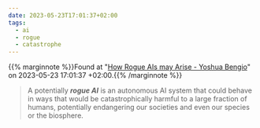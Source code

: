 ```yaml
---
date: 2023-05-23T17:01:37+02:00
tags:
  - ai
  - rogue
  - catastrophe
---
```

{{% marginnote %}}Found at "[How Rogue AIs may Arise - Yoshua Bengio](https://web.archive.org/web/20230523170137/https://yoshuabengio.org/2023/05/22/how-rogue-ais-may-arise/)" on 2023-05-23 17:01:37 +02:00.{{% /marginnote %}}

> A potentially **_rogue AI_** is an autonomous AI system that could behave in ways that would be catastrophically harmful to a large fraction of humans, potentially endangering our societies and even our species or the biosphere.
